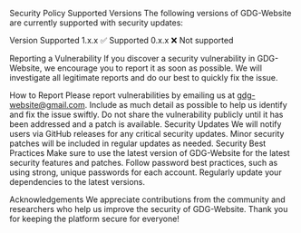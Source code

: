 Security Policy
Supported Versions
The following versions of GDG-Website are currently supported with security updates:

Version	Supported
1.x.x	✅ Supported
0.x.x	❌ Not supported

Reporting a Vulnerability
If you discover a security vulnerability in GDG-Website, we encourage you to report it as soon as possible. We will investigate all legitimate reports and do our best to quickly fix the issue.

How to Report
Please report vulnerabilities by emailing us at gdg-website@gmail.com. Include as much detail as possible to help us identify and fix the issue swiftly.
Do not share the vulnerability publicly until it has been addressed and a patch is available.
Security Updates
We will notify users via GitHub releases for any critical security updates.
Minor security patches will be included in regular updates as needed.
Security Best Practices
Make sure to use the latest version of GDG-Website for the latest security features and patches.
Follow password best practices, such as using strong, unique passwords for each account.
Regularly update your dependencies to the latest versions.

Acknowledgements
We appreciate contributions from the community and researchers who help us improve the security of GDG-Website. Thank you for keeping the platform secure for everyone!

